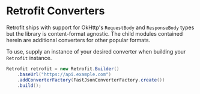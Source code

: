 Retrofit Converters
===================

Retrofit ships with support for OkHttp's `RequestBody` and `ResponseBody` types but the library is
content-format agnostic. The child modules contained herein are additional converters for other
popular formats.

To use, supply an instance of your desired converter when building your `Retrofit` instance.

```java
Retrofit retrofit = new Retrofit.Builder()
    .baseUrl("https://api.example.com")
    .addConverterFactory(FastJsonConverterFactory.create())
    .build();
```
